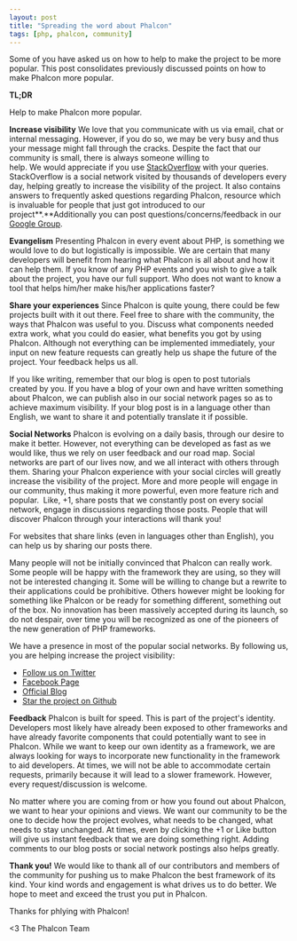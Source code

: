 ```yaml
---
layout: post
title: "Spreading the word about Phalcon"
tags: [php, phalcon, community]
---
```


Some of you have asked us on how to help to make the project to be more popular. This post consolidates previously discussed points on how to make Phalcon more popular.

**TL;DR**

Help to make Phalcon more popular.

**Increase visibility**
We love that you communicate with us via email, chat or internal messaging. However, if you do so, we may be very busy and thus your message might fall through the cracks. Despite the fact that our community is small, there is always someone willing to help. We would appreciate if you use [StackOverflow](http://stackoverflow.com/questions/tagged/phalcon) with your queries. StackOverflow is a social network visited by thousands of developers every day, helping greatly to increase the visibility of the project. It also contains answers to frequently asked questions regarding Phalcon, resource which is invaluable for people that just got introduced to our project**.**Additionally you can post questions/concerns/feedback in our [Google Group](https://groups.google.com/forum/#!forum/phalcon).

**Evangelism**
Presenting Phalcon in every event about PHP, is something we would love to do but logistically is impossible. We are certain that many developers will benefit from hearing what Phalcon is all about and how it can help them. If you know of any PHP events and you wish to give a talk about the project, you have our full support. Who does not want to know a tool that helps him/her make his/her applications faster?

**Share your experiences**
Since Phalcon is quite young, there could be few projects built with it out there. Feel free to share with the community, the ways that Phalcon was useful to you. Discuss what components needed extra work, what you could do easier, what benefits you got by using Phalcon. Although not everything can be implemented immediately, your input on new feature requests can greatly help us shape the future of the project. Your feedback helps us all. 

If you like writing, remember that our blog is open to post tutorials created by you. If you have a blog of your own and have written something about Phalcon, we can publish also in our social network pages so as to achieve maximum visibility. If your blog post is in a language other than English, we want to share it and potentially translate it if possible.

**Social Networks**
Phalcon is evolving on a daily basis, through our desire to make it better. However, not everything can be developed as fast as we would like, thus we rely on user feedback and our road map. Social networks are part of our lives now, and we all interact with others through them. Sharing your Phalcon experience with your social circles will greatly increase the visibility of the project. More and more people will engage in our community, thus making it more powerful, even more feature rich and popular.  Like, +1, share posts that we constantly post on every social network, engage in discussions regarding those posts. People that will discover Phalcon through your interactions will thank you!

For websites that share links (even in languages other than English), you can help us by sharing our posts there.


Many people will not be initially convinced that Phalcon can really work. Some people will be happy with the framework they are using, so they will not be interested changing it. Some will be willing to change but a rewrite to their applications could be prohibitive. Others however might be looking for something like Phalcon or be ready for something different, something out of the box. No innovation has been massively accepted during its launch, so do not despair, over time you will be recognized as one of the pioneers of the new generation of PHP frameworks.

We have a presence in most of the popular social networks. By following us, you are helping increase the project visibility:

- [Follow us on Twitter](http://twitter.com/phalconphp)
- [Facebook Page](http://www.facebook.com/pages/Phalcon/134230726685897)
- [Official Blog](http://blog.phalconphp.com)
- [Star the project on Github](https://github.com/phalcon/cphalcon)

**Feedback**
 Phalcon is built for speed. This is part of the project's identity. Developers most likely have already been exposed to other frameworks and have already favorite components that could potentially want to see in Phalcon. While we want to keep our own identity as a framework, we are always looking for ways to incorporate new functionality in the framework to aid developers. At times, we will not be able to accommodate certain requests, primarily because it will lead to a slower framework. However, every request/discussion is welcome.

No matter where you are coming from or how you found out about Phalcon, we want to hear your opinions and views. We want our community to be the one to decide how the project evolves, what needs to be changed, what needs to stay unchanged. At times, even by clicking the +1 or Like button will give us instant feedback that we are doing something right. Adding comments to our blog posts or social network postings also helps greatly.

**Thank you!**
We would like to thank all of our contributors and members of the community for pushing us to make Phalcon the best framework of its kind. Your kind words and engagement is what drives us to do better. We hope to meet and exceed the trust you put in Phalcon.

Thanks for phlying with Phalcon!


<3 The Phalcon Team
